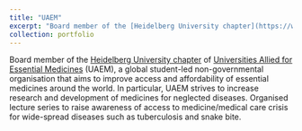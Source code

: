 ```yaml
---
title: "UAEM"
excerpt: "Board member of the [Heidelberg University chapter](https://www.facebook.com/uaemheidelberg?locale=de_DE) of [Universities Allied for Essential Medicines](https://www.uaem.org/) (UAEM), a global student-led non-governmental organisation that aims to improve access and affordability of essential medicines around the world. In particular, UAEM strives to increase research and development of medicines for neglected diseases. Organised lecture series to raise awareness of access to medicine/medical care crisis for wide-spread diseases such as tuberculosis and snake bite."
collection: portfolio
---
```


Board member of the [Heidelberg University chapter](https://www.facebook.com/uaemheidelberg?locale=de_DE) of [Universities Allied for Essential Medicines](https://www.uaem.org/) (UAEM), a global student-led non-governmental organisation that aims to improve access and affordability of essential medicines around the world. In particular, UAEM strives to increase research and development of medicines for neglected diseases. Organised lecture series to raise awareness of access to medicine/medical care crisis for wide-spread diseases such as tuberculosis and snake bite.
